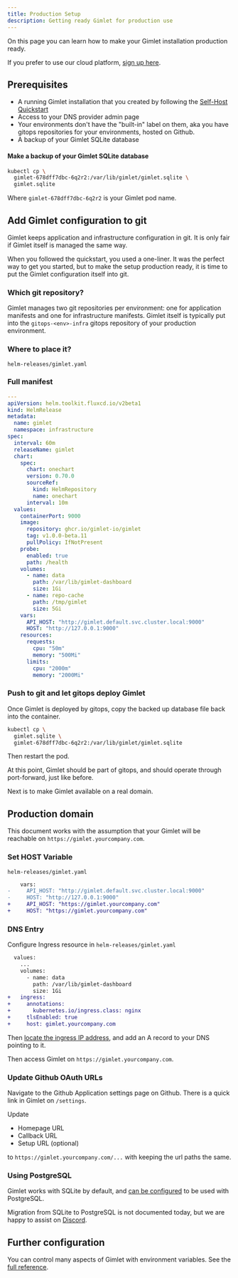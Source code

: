 ```yaml
---
title: Production Setup
description: Getting ready Gimlet for production use
---
```


On this page you can learn how to make your Gimlet installation production ready.

If you prefer to use our cloud platform, [sign up here](https://app.gimlet.io).

## Prerequisites
- A running Gimlet installation that you created by following the [Self-Host Quickstart](/docs/self-host/quickstart)
- Access to your DNS provider admin page
- Your environments don't have the "built-in" label on them, aka you have gitops repositories for your environments, hosted on Github.
- A backup of your Gimlet SQLite database

#### Make a backup of your Gimlet SQLite database

```bash
kubectl cp \
  gimlet-678dff7dbc-6q2r2:/var/lib/gimlet/gimlet.sqlite \
  gimlet.sqlite
```

Where `gimlet-678dff7dbc-6q2r2` is your Gimlet pod name.

## Add Gimlet configuration to git

Gimlet keeps application and infrastructure configuration in git. It is only fair if Gimlet itself is managed the same way.

When you followed the quickstart, you used a one-liner. It was the perfect way to get you started, but to make the setup production ready, it is time to put the Gimlet configuration itself into git.

### Which git repository?

Gimlet manages two git repositories per environment: one for application manifests and one for infrastructure manifests. Gimlet itself is typically put into the `gitops-<env>-infra` gitops repository of your production environment.

### Where to place it?

`helm-releases/gimlet.yaml`

### Full manifest

```yaml
---
apiVersion: helm.toolkit.fluxcd.io/v2beta1
kind: HelmRelease
metadata:
  name: gimlet
  namespace: infrastructure
spec:
  interval: 60m
  releaseName: gimlet
  chart:
    spec:
      chart: onechart
      version: 0.70.0
      sourceRef:
        kind: HelmRepository
        name: onechart
      interval: 10m
  values:
    containerPort: 9000
    image:
      repository: ghcr.io/gimlet-io/gimlet
      tag: v1.0.0-beta.11
      pullPolicy: IfNotPresent
    probe:
      enabled: true
      path: /health
    volumes:
      - name: data
        path: /var/lib/gimlet-dashboard
        size: 1Gi
      - name: repo-cache
        path: /tmp/gimlet
        size: 5Gi
    vars:
      API_HOST: "http://gimlet.default.svc.cluster.local:9000"
      HOST: "http://127.0.0.1:9000"
    resources:
      requests:
        cpu: "50m"
        memory: "500Mi"
      limits:
        cpu: "2000m"
        memory: "2000Mi"
```

### Push to git and let gitops deploy Gimlet

Once Gimlet is deployed by gitops, copy the backed up database file back into the container.

```bash
kubectl cp \
  gimlet.sqlite \
  gimlet-678dff7dbc-6q2r2:/var/lib/gimlet/gimlet.sqlite
```

Then restart the pod.

At this point, Gimlet should be part of gitops, and should operate through port-forward, just like before.

Next is to make Gimlet available on a real domain.

## Production domain

This document works with the assumption that your Gimlet will be reachable on `https://gimlet.yourcompany.com`.

### Set HOST Variable

`helm-releases/gimlet.yaml`

```diff
    vars:
-     API_HOST: "http://gimlet.default.svc.cluster.local:9000"
-     HOST: "http://127.0.0.1:9000"
+     API_HOST: "https://gimlet.yourcompany.com"
+     HOST: "https://gimlet.yourcompany.com"
```

### DNS Entry

Configure Ingress resource in `helm-releases/gimlet.yaml`

```diff
  values:
    ...
    volumes:
      - name: data
        path: /var/lib/gimlet-dashboard
        size: 1Gi
+   ingress:
+     annotations:
+       kubernetes.io/ingress.class: nginx
+     tlsEnabled: true
+     host: gimlet.yourcompany.com
```

Then [locate the ingress IP address](/docs/deployment-settings/dns#set-dns-records), and add an A record to your DNS pointing to it. 

Then access Gimlet on `https://gimlet.yourcompany.com`.

### Update Github OAuth URLs

Navigate to the Github Application settings page on Github. There is a quick link in Gimlet on `/settings`.

Update
- Homepage URL
- Callback URL
- Setup URL (optional)

to `https://gimlet.yourcompany.com/...` with keeping the url paths the same.

### Using PostgreSQL

Gimlet works with SQLite by default, and [can be configured](/docs/reference/gimlet-configuration-reference#database-configuration) to be used with PostgreSQL.

Migration from SQLite to PostgreSQL is not documented today, but we are happy to assist on [Discord](/docs/learn-more/contact-us).

## Further configuration

You can control many aspects of Gimlet with environment variables. See the [full reference](/docs/reference/gimlet-configuration-reference).
